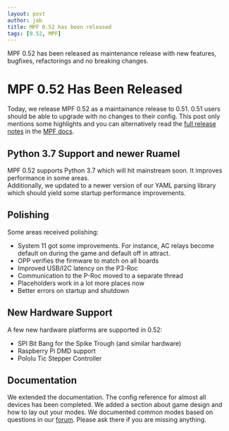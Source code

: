 ```yaml
---
layout: post
author: jab
title: MPF 0.52 has been released
tags: [0.52, MPF]
---
```

MPF 0.52 has been released as maintenance release with new features, bugfixes,
refactorings and no breaking changes.

MPF 0.52 Has Been Released
==========================

Today, we release MPF 0.52 as a maintainance release to 0.51.
0.51 users should be able to upgrade with no changes to their config.
This post only mentions some highlights and you can alternatively read the
[full release notes](http://docs.missionpinball.org/en/dev/versions/release_notes.html)
in the [MPF docs](http://docs.missionpinball.org).

Python 3.7 Support and newer Ruamel
-----------------------------------

MPF 0.52 supports Python 3.7 which will hit mainstream soon.
It improves performance in some areas.  
Additionally, we updated to a newer version of our YAML
parsing library which should yield some startup performance improvements.

Polishing
---------

Some areas received polishing:

* System 11 got some improvements. For instance, AC relays become default on
  during the game and default off in attract.
* OPP verifies the firmware to match on all boards
* Improved USB/I2C latency on the P3-Roc
* Communication to the P-Roc moved to a separate thread
* Placeholders work in a lot more places now
* Better errors on startup and shutdown

New Hardware Support
--------------------

A few new hardware platforms are supported in 0.52:

* SPI Bit Bang for the Spike Trough (and similar hardware)
* Raspberry Pi DMD support
* Pololu Tic Stepper Controller

Documentation
-------------

We extended the documentation.
The config reference for almost all devices has been completed.
We added a section about game design and how to lay out your modes.
We documented common modes based on questions in our [forum](https://groups.google.com/forum/#!forum/mpf-users).
Please ask there if you are missing anything.
